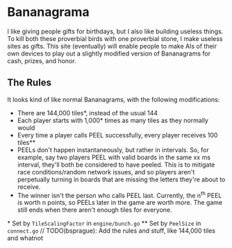 # Bananagrama

I like giving people gifts for birthdays, but I also like building useless
things. To kill both these proverbial birds with one proverbial stone, I make
useless sites as gifts. This site (eventually) will enable people to make AIs
of their own devices to play out a slightly modified version of Bananagrams
for cash, prizes, and honor.

## The Rules

It looks kind of like normal Bananagrams, with the following modifications:

* There are 144,000 tiles\*, instead of the usual 144
* Each player starts with 1,000\* times as many tiles as they normally would
* Every time a player calls PEEL successfully, every player receives 100 tiles\*\*
* PEELs don't happen instantaneously, but rather in intervals. So, for example,
  say two players PEEL with valid boards in the same xx ms interval, they'll
  both be considered to have peeled. This is to mitigate race conditions/random
  network issues, and so players aren't perpetually turning in boards that are
  missing the letters they're about to receive.
* The winner isn't the person who calls PEEL last. Currently, the
  n<sup>th</sup> PEEL is worth n points, so PEELs later in the game are worth
  more. The game still ends when there aren't enough tiles for everyone.


\* Set by `TileScalingFactor` in `engine/bunch.go`
\*\* Set by `PeelSize` in `connect.go`
// TODO(bsprague): Add the rules and stuff, like 144,000 tiles and whatnot
